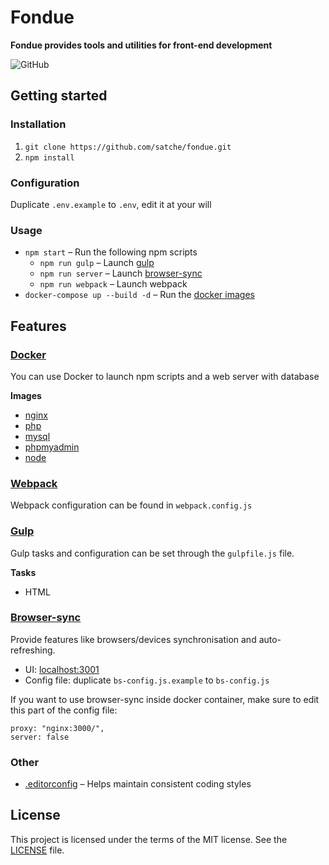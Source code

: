 # Fondue
**Fondue provides tools and utilities for front-end development**

![GitHub](https://img.shields.io/github/license/satche/fondue)


## Getting started

### Installation
1. `git clone https://github.com/satche/fondue.git`
2. `npm install`

### Configuration
Duplicate `.env.example` to `.env`, edit it at your will

### Usage
- `npm start` – Run the following npm scripts
  - `npm run gulp` – Launch [gulp](#gulp)
  - `npm run server` – Launch [browser-sync](#bs)
  - `npm run webpack` – Launch webpack
- `docker-compose up --build -d` – Run the [docker images](#docker)


## Features

### <a name="docker"></a> [Docker](https://www.docker.com/)
You can use Docker to launch npm scripts and a web server with database

**Images**
- [nginx](https://hub.docker.com/_/nginx)
- [php](https://hub.docker.com/_/php)
- [mysql](https://hub.docker.com/_/mysql)
- [phpmyadmin](https://hub.docker.com/r/phpmyadmin/phpmyadmin)
- [node](https://hub.docker.com/_/node)

### [Webpack](https://webpack.js.org/)
Webpack configuration can be found in `webpack.config.js`

### <a name="gulp"></a> [Gulp](https://gulpjs.com/)
Gulp tasks and configuration can be set through the `gulpfile.js` file.

**Tasks**
- HTML

### <a name="bs"></a> [Browser-sync](https://www.browsersync.io/)
Provide features like browsers/devices synchronisation and auto-refreshing.
- UI: [localhost:3001](http://localhost:3001)
- Config file: duplicate `bs-config.js.example` to `bs-config.js`

If you want to use browser-sync inside docker container, make sure to edit this part of the config file: 
```
proxy: "nginx:3000/",
server: false
```

### Other
- [.editorconfig](https://editorconfig.org/) – Helps maintain consistent coding styles


## License
This project is licensed under the terms of the MIT license. See the [LICENSE](LICENSE) file.